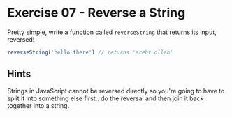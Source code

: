 # Exercise 07 - Reverse a String

Pretty simple, write a function called `reverseString` that returns its input, reversed!

```javascript
reverseString('hello there') // returns 'ereht olleh'
```

## Hints
Strings in JavaScript cannot be reversed directly so you're going to have to split it into something else first.. do the reversal and then join it back together into a string.